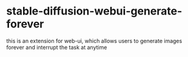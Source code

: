 # stable-diffusion-webui-generate-forever
this is an extension for web-ui, which allows users to generate images forever and interrupt the task at anytime
